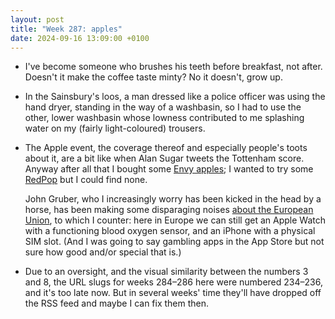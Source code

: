 ```yaml
---
layout: post
title: "Week 287: apples"
date: 2024-09-16 13:09:00 +0100
---
```


- I've become someone who brushes his teeth before breakfast, not after. Doesn't it make the coffee taste minty? No it doesn't, grow up.

- In the Sainsbury's loos, a man dressed like a police officer was using the hand dryer, standing in the way of a washbasin, so I had to use the other, lower washbasin whose lowness contributed to me splashing water on my (fairly light-coloured) trousers.

- The Apple event, the coverage thereof and especially people's toots about it, are a bit like when Alan Sugar tweets the Tottenham score. Anyway after all that I bought some [Envy apples](https://applerankings.com/envy-apple-review/); I wanted to try some [RedPop](https://www.redpop-apple.com/en/redpop.html) but I could find none.

  John Gruber, who I increasingly worry has been kicked in the head by a horse, has been making some disparaging noises [about the European Union](https://daringfireball.net/linked/2024/06/21/apple-intelligence-dma-financial-times "slide into a technological backwater"), to which I counter:
  here in Europe we can still get an Apple Watch with a functioning blood oxygen sensor, and an iPhone with a physical SIM slot. (And I was going to say gambling apps in the App Store but not sure how good and/or special that is.)

- Due to an oversight, and the visual similarity between the numbers 3 and 8, the URL slugs for weeks 284–286 here were numbered 234–236, and it's too late now.
  But in several weeks' time they'll have dropped off the RSS feed and maybe I can fix them then.

